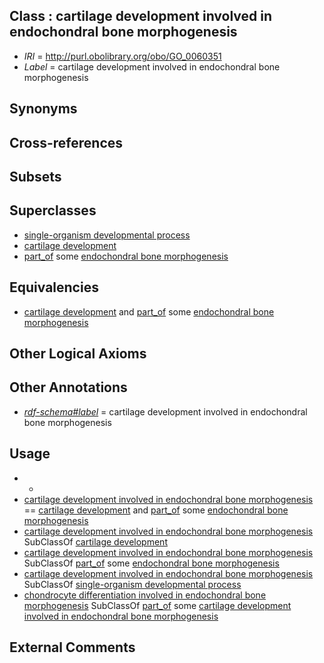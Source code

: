 
## Class : cartilage development involved in endochondral bone morphogenesis

 * *IRI* = http://purl.obolibrary.org/obo/GO_0060351
 * *Label* = cartilage development involved in endochondral bone morphogenesis

## Synonyms


## Cross-references


## Subsets


## Superclasses

 * [single-organism developmental process](../../GO/67/GO_0044767.md)
 * [cartilage development](../../GO/16/GO_0051216.md)
 * [part_of](../../BFO/50/BFO_0000050.md) some [endochondral bone morphogenesis](../../GO/50/GO_0060350.md)

## Equivalencies

 * [cartilage development](../../GO/16/GO_0051216.md) and [part_of](../../BFO/50/BFO_0000050.md) some [endochondral bone morphogenesis](../../GO/50/GO_0060350.md)

## Other Logical Axioms


## Other Annotations

 * *[rdf-schema#label](../../el/rdf-schema#label.md)* = cartilage development involved in endochondral bone morphogenesis

## Usage

 * -
 * [cartilage development involved in endochondral bone morphogenesis](../../GO/51/GO_0060351.md) == [cartilage development](../../GO/16/GO_0051216.md) and [part_of](../../BFO/50/BFO_0000050.md) some [endochondral bone morphogenesis](../../GO/50/GO_0060350.md)
 * [cartilage development involved in endochondral bone morphogenesis](../../GO/51/GO_0060351.md) SubClassOf [cartilage development](../../GO/16/GO_0051216.md)
 * [cartilage development involved in endochondral bone morphogenesis](../../GO/51/GO_0060351.md) SubClassOf [part_of](../../BFO/50/BFO_0000050.md) some [endochondral bone morphogenesis](../../GO/50/GO_0060350.md)
 * [cartilage development involved in endochondral bone morphogenesis](../../GO/51/GO_0060351.md) SubClassOf [single-organism developmental process](../../GO/67/GO_0044767.md)
 * [chondrocyte differentiation involved in endochondral bone morphogenesis](../../GO/13/GO_0003413.md) SubClassOf [part_of](../../BFO/50/BFO_0000050.md) some [cartilage development involved in endochondral bone morphogenesis](../../GO/51/GO_0060351.md)

## External Comments

